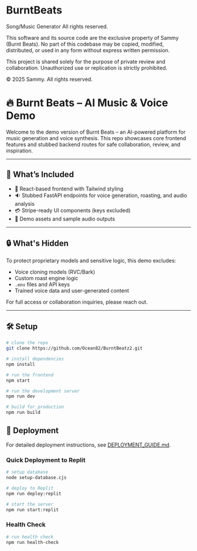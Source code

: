 # BurntBeats
Song/Music Generator
All rights reserved.

This software and its source code are the exclusive property of Sammy (Burnt Beats). No part of this codebase may be copied, modified, distributed, or used in any form without express written permission.

This project is shared solely for the purpose of private review and collaboration. Unauthorized use or replication is strictly prohibited.

© 2025 Sammy. All rights reserved.

# 🔥 Burnt Beats – AI Music & Voice Demo

Welcome to the demo version of Burnt Beats – an AI-powered platform for music generation and voice synthesis. This repo showcases core frontend features and stubbed backend routes for safe collaboration, review, and inspiration.

---

## 🚀 What’s Included

- 🎨 React-based frontend with Tailwind styling
- 🔉 Stubbed FastAPI endpoints for voice generation, roasting, and audio analysis
- 💳 Stripe-ready UI components (keys excluded)
- 📁 Demo assets and sample audio outputs

---

## 🔒 What's Hidden

To protect proprietary models and sensitive logic, this demo excludes:

- Voice cloning models (RVC/Bark)
- Custom roast engine logic
- `.env` files and API keys
- Trained voice data and user-generated content

For full access or collaboration inquiries, please reach out.

---

## 🛠️ Setup

```bash
# clone the repo
git clone https://github.com/Ocean82/BurntBeatz2.git

# install dependencies
npm install

# run the frontend
npm start

# run the development server
npm run dev

# build for production
npm run build
```

## 🚀 Deployment

For detailed deployment instructions, see [DEPLOYMENT_GUIDE.md](DEPLOYMENT_GUIDE.md).

### Quick Deployment to Replit

```bash
# setup database
node setup-database.cjs

# deploy to Replit
npm run deploy:replit

# start the server
npm run start:replit
```

### Health Check

```bash
# run health check
npm run health-check
```
